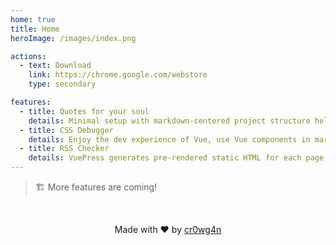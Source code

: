 ```yaml
---
home: true
title: Home
heroImage: /images/index.png

actions:
  - text: Download
    link: https://chrome.google.com/webstore
    type: secondary

features:
  - title: Quotes for your soul
    details: Minimal setup with markdown-centered project structure helps you focus on writing.
  - title: CSS Debugger
    details: Enjoy the dev experience of Vue, use Vue components in markdown, and develop custom themes with Vue.
  - title: RSS Checker
    details: VuePress generates pre-rendered static HTML for each page, and runs as an SPA once a page is loaded.
---
```

> 🏗️ More features are coming!
<br>
<p align="center">
  Made with ❤️ by <a href="https://github.com/cr0wg4n" rel="noopener" target="_blank">cr0wg4n</a> 
</p>

